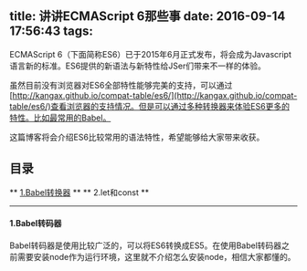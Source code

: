 title: 讲讲ECMAScript 6那些事
date: 2016-09-14 17:56:43
tags:
---
ECMAScript 6（下面简称ES6）已于2015年6月正式发布，将会成为Javascript语言新的标准。ES6提供的新语法与新特性给JSer们带来不一样的体验。

虽然目前没有浏览器对ES6全部特性能够完美的支持，可以通过[http://kangax.github.io/compat-table/es6/](http://kangax.github.io/compat-table/es6/)查看浏览器的支持情况。但是可以通过多种转换器来体验ES6更多的特性。比如最常用的Babel。

这篇博客将会介绍ES6比较常用的语法特性，希望能够给大家带来收获。

## 目录
 ** [1.Babel转换器](#babel) ** 
 ** 2.let和const **

 ---

 #### <span id="babel">1.Babel转码器<span>
 Babel转码器是使用比较广泛的，可以将ES6转换成ES5。在使用Babel转码器之前需要安装node作为运行环境，这里就不介绍怎么安装node，相信大家都懂的。







